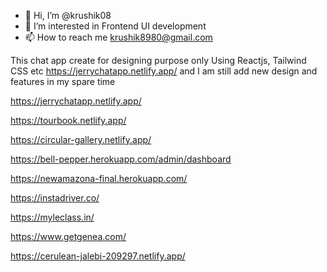 - 👋 Hi, I’m @krushik08
- 👀 I’m interested in Frontend UI development
- 📫 How to reach me krushik8980@gmail.com

<!---
krushik08/krushik08 is a ✨ special ✨ repository because its `README.md` (this file) appears on your GitHub profile.
You can click the Preview link to take a look at your changes.
--->
 
This chat app create for designing purpose only Using Reactjs, Tailwind CSS etc https://jerrychatapp.netlify.app/ and I am still add new design and features in my spare time
 
https://jerrychatapp.netlify.app/

https://tourbook.netlify.app/

https://circular-gallery.netlify.app/

https://bell-pepper.herokuapp.com/admin/dashboard

https://newamazona-final.herokuapp.com/

https://instadriver.co/

https://myleclass.in/

https://www.getgenea.com/

https://cerulean-jalebi-209297.netlify.app/
